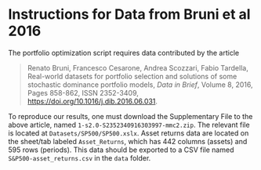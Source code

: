 # Instructions for Data from Bruni et al 2016

The portfolio optimization script requires data contributed by the article

> Renato Bruni, Francesco Cesarone, Andrea Scozzari, Fabio Tardella,
>Real-world datasets for portfolio selection and solutions of some stochastic dominance portfolio models,
> *Data in Brief*, Volume 8, 2016, Pages 858-862, ISSN 2352-3409,
> <https://doi.org/10.1016/j.dib.2016.06.031>.

To reproduce our results, one must download the Supplementary File to the above article, named `1-s2.0-S2352340916303997-mmc2.zip`. The relevant file is located at `Datasets/SP500/SP500.xslx`. Asset returns data are located on the sheet/tab labeled `Asset_Returns`, which has 442 columns (assets) and 595 rows (periods). This data should be exported to a CSV file named `S&P500-asset_returns.csv` in the `data` folder.
